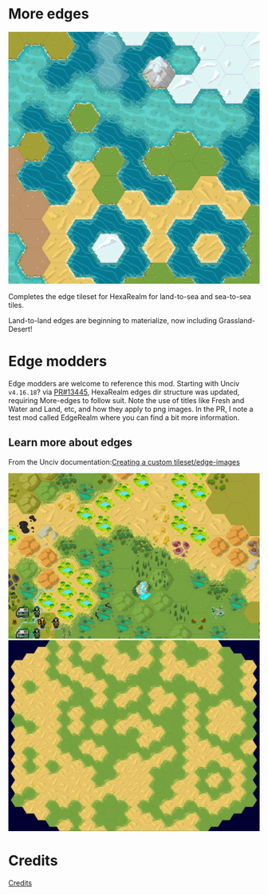 # More edges

![](preview.png)

Completes the edge tileset for HexaRealm for land-to-sea and sea-to-sea tiles.

Land-to-land edges are beginning to materialize, now including Grassland-Desert!

# Edge modders

Edge modders are welcome to reference this mod. Starting with Unciv `v4.16.18`? via [PR#13445](https://github.com/yairm210/Unciv/pull/13445), HexaRealm edges dir structure was updated, requiring More-edges to follow suit. Note the use of titles like Fresh and Water and Land, etc, and how they apply to png images. In the PR, I note a test mod called EdgeRealm where you can find a bit more information.

## Learn more about edges

From the Unciv documentation:[Creating a custom tileset/edge-images](https://yairm210.github.io/Unciv/Modders/Creating-a-custom-tileset/#edge-images)


![](https://github.com/hackedpassword/Unciv-Assets/blob/main/Images/More%20Edges/grassland-desert_demo.png)
![](https://github.com/hackedpassword/Unciv-Assets/blob/main/Images/More%20Edges/grassland-desert_demo2.png)

# Credits

[Credits](Credits.md)
